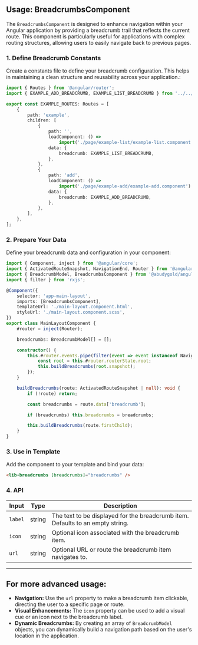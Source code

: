 ## Usage: BreadcrumbsComponent

The `BreadcrumbsComponent` is designed to enhance navigation within your Angular application by providing a breadcrumb trail that reflects the current route. This component is particularly useful for applications with complex routing structures, allowing users to easily navigate back to previous pages.

### 1. Define Breadcrumb Constants

Create a constants file to define your breadcrumb configuration. This helps in maintaining a clean structure and reusability across your application.:

```typescript
import { Routes } from '@angular/router';
import { EXAMPLE_ADD_BREADCRUMB, EXAMPLE_LIST_BREADCRUMB } from '../../shared/const/breadcrumbs';

export const EXAMPLE_ROUTES: Routes = [
	{
		path: 'example',
		children: [
			{
				path: '',
				loadComponent: () =>
					import('./page/example-list/example-list.component').then(m => m.ExampleListComponent),
				data: {
					breadcrumb: EXAMPLE_LIST_BREADCRUMB,
				},
			},
			{
				path: 'add',
				loadComponent: () =>
					import('./page/example-add/example-add.component').then(m => m.ExampleAddComponent),
				data: {
					breadcrumb: EXAMPLE_ADD_BREADCRUMB,
				},
			},
		],
	},
];
```

### 2. Prepare Your Data

Define your breadcrumb data and configuration in your component:

```typescript
import { Component, inject } from '@angular/core';
import { ActivatedRouteSnapshot, NavigationEnd, Router } from '@angular/router';
import { BreadcrumbModel, BreadcrumbsComponent } from '@abudygold/angular-ui-lib';
import { filter } from 'rxjs';

@Component({
	selector: 'app-main-layout',
	imports: [BreadcrumbsComponent],
	templateUrl: './main-layout.component.html',
	styleUrl: './main-layout.component.scss',
})
export class MainLayoutComponent {
	#router = inject(Router);

	breadcrumbs: BreadcrumbModel[] = [];

	constructor() {
		this.#router.events.pipe(filter(event => event instanceof NavigationEnd)).subscribe(() => {
			const root = this.#router.routerState.root;
			this.buildBreadcrumbs(root.snapshot);
		});
	}

	buildBreadcrumbs(route: ActivatedRouteSnapshot | null): void {
		if (!route) return;

		const breadcrumbs = route.data['breadcrumb'];

		if (breadcrumbs) this.breadcrumbs = breadcrumbs;

		this.buildBreadcrumbs(route.firstChild);
	}
}
```

### 3. Use in Template

Add the component to your template and bind your data:

```html
<lib-breadcrumbs [breadcrumbs]="breadcrumbs" />
```

### 4. API

| Input   | Type   | Description                                                                    |
| ------- | ------ | ------------------------------------------------------------------------------ |
| `label` | string | The text to be displayed for the breadcrumb item. Defaults to an empty string. |
| `icon`  | string | Optional icon associated with the breadcrumb item.                             |
| `url`   | string | Optional URL or route the breadcrumb item navigates to.                        |

---

## For more advanced usage:

- **Navigation:** Use the <code>url</code> property to make a breadcrumb item clickable, directing the user to a specific page or route.
- **Visual Enhancements:** The <code>icon</code> property can be used to add a visual cue or an icon next to the breadcrumb label.
- **Dynamic Breadcrumbs:** By creating an array of <code>BreadcrumbModel</code> objects, you can dynamically build a navigation path based on the user's location in the application.
